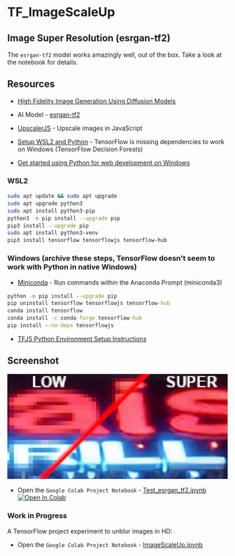 # TF_ImageScaleUp

## Image Super Resolution (esrgan-tf2)

The `esrgan-tf2` model works amazingly well, out of the box. Take a look at the notebook for details.

## Resources

* [High Fidelity Image Generation Using Diffusion Models](https://ai.googleblog.com/2021/07/high-fidelity-image-generation-using.html)

* AI Model - [esrgan-tf2](https://tfhub.dev/captain-pool/esrgan-tf2/1)

* [UpscalerJS](https://upscalerjs.com/) - Upscale images in JavaScript

* [Setup WSL2 and Python](http://tagenigma.com/blog/2020/11/24/windows-subsystem-for-linux-installation-guide-for-windows-10/) - TensorFlow is missing dependencies to work on Windows (TensorFlow Decision Forests)

* [Get started using Python for web development on Windows](https://learn.microsoft.com/en-us/windows/python/web-frameworks)

### WSL2

```sh
sudo apt update && sudo apt upgrade
sudo apt upgrade python3
sudo apt install python3-pip
python3 -m pip install --upgrade pip
pip3 install --upgrade pip
sudo apt install python3-venv
pip3 install tensorflow tensorflowjs tensorflow-hub
```

### Windows (archive these steps, TensorFlow doesn't seem to work with Python in native Windows)

* [Miniconda](https://docs.conda.io/en/latest/miniconda.html) - Run commands within the Anaconda Prompt (miniconda3)

```cmd
python -m pip install --upgrade pip
pip uninstall tensorflow tensorflowjs tensorflow-hub
conda install tensorflow
conda install -c conda-forge tensorflow-hub
pip install --no-deps tensorflowjs
```

* [TFJS Python Environment Setup Instructions](https://github.com/tgraupmann/HTML5_AIBoxCamera)

## Screenshot

![image_1](images/image_1.png)

* Open the `Google Colab Project Notebook` - [Test_esrgan_tf2.ipynb](Test_esrgan_tf2.ipynb) <a href="https://colab.research.google.com/github/tgraupmann/TF_ImageScaleUp/blob/main/Test_esrgan_tf2.ipynb" target="_blank"><img src="https://colab.research.google.com/assets/colab-badge.svg" alt="Open In Colab"/></a>

### Work in Progress

A TensorFlow project experiment to unblur images in HD:

* Open the `Google Colab Project Notebook` - [ImageScaleUp.ipynb](ImageScaleUp.ipynb)
